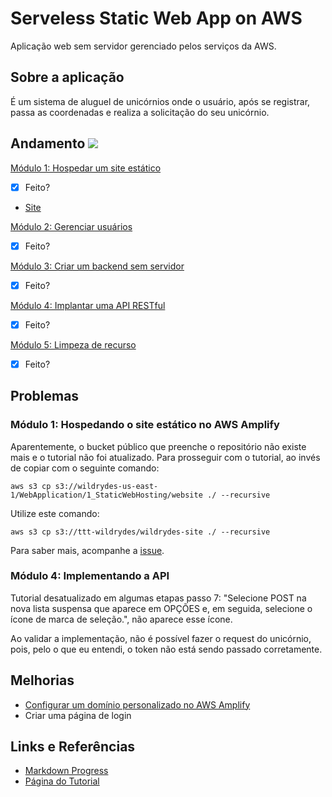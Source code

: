 # Serveless Static Web App on AWS

Aplicação web sem servidor gerenciado pelos serviços da AWS.

## Sobre a aplicação

É um sistema de aluguel de unicórnios onde o usuário, após se registrar, passa as coordenadas e realiza a solicitação do seu unicórnio. 

## Andamento  ![](https://geps.dev/progress/100?successColor=006600)

[Módulo 1: Hospedar um site estático](https://aws.amazon.com/pt/getting-started/hands-on/build-serverless-web-app-lambda-apigateway-s3-dynamodb-cognito/module-1/)
    
- [x] Feito?
- [Site](https://main.d3jsf80xkb0tkt.amplifyapp.com/)

[Módulo 2: Gerenciar usuários](https://aws.amazon.com/pt/getting-started/hands-on/build-serverless-web-app-lambda-apigateway-s3-dynamodb-cognito/module-2/)

- [x] Feito?

[Módulo 3: Criar um backend sem servidor](https://aws.amazon.com/pt/getting-started/hands-on/build-serverless-web-app-lambda-apigateway-s3-dynamodb-cognito/module-3/)

- [x] Feito?

[Módulo 4: Implantar uma API RESTful](https://aws.amazon.com/pt/getting-started/hands-on/build-serverless-web-app-lambda-apigateway-s3-dynamodb-cognito/module-4/)

- [x] Feito?

[Módulo 5: Limpeza de recurso](https://aws.amazon.com/pt/getting-started/hands-on/build-serverless-web-app-lambda-apigateway-s3-dynamodb-cognito/module-5/)

- [x] Feito?


## Problemas

### Módulo 1: Hospedando o site estático no AWS Amplify

Aparentemente, o bucket público que preenche o repositório não existe mais e o tutorial não foi atualizado. Para prosseguir com o tutorial, ao invés de copiar com o seguinte comando:

    aws s3 cp s3://wildrydes-us-east-1/WebApplication/1_StaticWebHosting/website ./ --recursive

Utilize este comando:

    aws s3 cp s3://ttt-wildrydes/wildrydes-site ./ --recursive

Para saber mais, acompanhe a [issue](https://github.com/aws-samples/aws-serverless-workshops/issues/292).

### Módulo 4: Implementando a API 

Tutorial desatualizado em algumas etapas passo 7: "Selecione POST na nova lista suspensa que aparece em OPÇÕES e, em seguida, selecione o ícone de marca de seleção.", não aparece esse ícone. 

Ao validar a implementação, não é possível fazer o request do unicórnio, pois, pelo o que eu entendi, o token não está sendo passado corretamente.


## Melhorias

- [Configurar um domínio personalizado no AWS Amplify](https://docs.aws.amazon.com/amplify/latest/userguide/custom-domains.html)
- Criar uma página de login

## Links e Referências

- [Markdown Progress](https://github.com/gepser/markdown-progress)
- [Página do Tutorial](https://aws.amazon.com/pt/getting-started/hands-on/build-serverless-web-app-lambda-apigateway-s3-dynamodb-cognito/)
